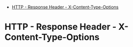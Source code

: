 
<!-- @import "[TOC]" {cmd="toc" depthFrom=1 depthTo=6 orderedList=false} -->

<!-- code_chunk_output -->

* [HTTP - Response Header - X-Content-Type-Options](#http-response-header-x-content-type-options)

<!-- /code_chunk_output -->

# HTTP - Response Header - X-Content-Type-Options

